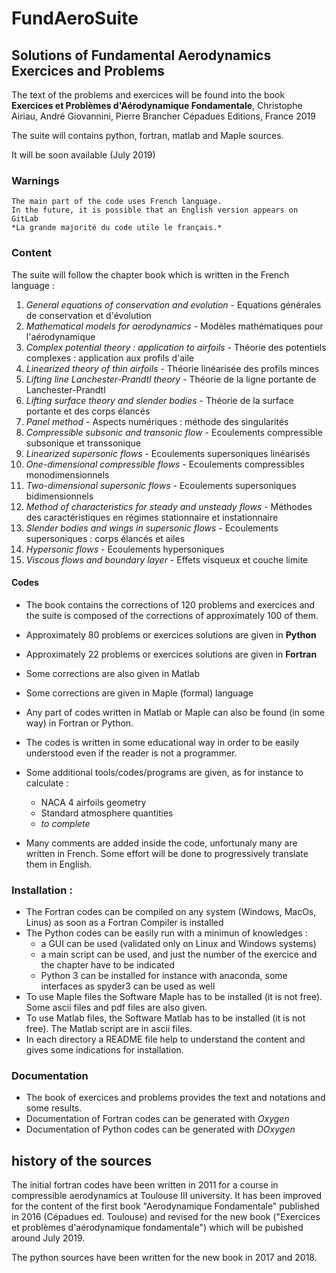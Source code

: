 # FundAeroSuite
## Solutions of Fundamental Aerodynamics Exercices and Problems

The text of the problems and exercices will be found into the book
**Exercices et Problèmes d'Aérodynamique Fondamentale**,
Christophe Airiau, André Giovannini, Pierre Brancher
Cépadues Editions, France
2019

The suite will contains python, fortran, matlab and Maple sources.

It will be soon available (July 2019)
### Warnings
	The main part of the code uses French language. 
    In the future, it is possible that an English version appears on GitLab
	*La grande majorité du code utile le français.*

### Content
The suite will follow the chapter book which is written in the French language :
1. *General equations of conservation and evolution* - Equations générales de conservation et d'évolution 
2. *Mathematical models for aerodynamics* - Modèles mathématiques pour l'aérodynamique  
3. *Complex potential theory : application to airfoils* - Théorie des potentiels complexes : application aux profils d'aile 
4. *Linearized theory of thin airfoils* - Théorie linéarisée des profils minces   
5. *Lifting line Lanchester-Prandtl theory* - Théorie de la ligne portante de Lanchester-Prandtl 
6. *Lifting surface theory and slender bodies* - Théorie de la surface portante et des corps élancés 
7. *Panel method* - Aspects numériques : méthode des singularités 
8. *Compressible subsonic and transonic flow* - Ecoulements compressible subsonique et transsonique 
9. *Linearized supersonic flows* - Ecoulements supersoniques linéarisés 
10. *One-dimensional compressible flows* - Ecoulements compressibles monodimensionnels
11. *Two-dimensional supersonic flows* - Ecoulements supersoniques bidimensionnels 
12. *Method of characteristics for steady and unsteady flows* - Méthodes des caractéristiques en régimes stationnaire et instationnaire
13. *Slender bodies and wings in supersonic flows* - Ecoulements supersoniques : corps élancés et ailes
14. *Hypersonic flows* - Ecoulements hypersoniques
15. *Viscous flows and boundary layer* - Effets visqueux et couche limite

#### Codes
* The book contains the corrections of 120 problems and exercices and the suite is composed of the corrections of approximately 100 of them.

* Approximately 80 problems or exercices solutions are given in **Python**
* Approximately 22 problems or exercices solutions are given in **Fortran**
* Some corrections are also given in Matlab 
* Some corrections are given in Maple (formal) language
* Any part of codes written in Matlab or Maple can also be found (in some way) in Fortran or Python.
* The codes is written in some educational way in order to be easily understood even if the reader is not a programmer.
* Some additional tools/codes/programs are given, as for instance to calculate :
   * NACA 4 airfoils geometry
   * Standard atmosphere quantities
   * *to complete*
 * Many comments are added inside the code, unfortunaly many are written in French. Some effort will be done to progressively translate them in English.

### Installation :
* The Fortran codes can be compiled on any system (Windows, MacOs, Linus) as soon as a Fortran Compiler is installed
* The Python codes can be easily run with a minimun of knowledges :
    * a GUI can be used (validated only on Linux and Windows systems)
    * a main script can be used, and just the number of the exercice and the chapter have to be indicated
    * Python 3 can be installed for instance with anaconda, some interfaces as spyder3 can be used as well
* To use Maple files the Software Maple has to be installed (it is not free). Some ascii files and pdf files are also given.
* To use Matlab files, the Software Matlab has to be installed (it is not free). The Matlab script are in ascii files.
* In each directory a README file help to understand the content and gives some indications for installation.

### Documentation
* The book of exercices and problems provides the text and notations and some results.
* Documentation of Fortran codes can be generated with _Oxygen_
* Documentation of Python codes can be generated with _DOxygen_

## history of the sources

The initial fortran codes have been written in 2011 for a course in compressible aerodynamics at Toulouse III university. It has been improved for the content of the first book "Aerodynamique Fondamentale" published in 2016 (Cépadues ed. Toulouse)
and revised for the new book ("Exercices et problèmes d'aérodynamique fondamentale") which will be pubished around July 2019.

The python sources have been written for the new book in 2017 and 2018.
